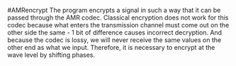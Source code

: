 #AMRencrypt
The program encrypts a signal in such a way that it can be passed through the AMR codec.
Classical encryption does not work for this codec because what enters the transmission channel must come out on the other side the same - 1 bit of difference causes incorrect decryption.
And because the codec is lossy, we will never receive the same values on the other end as what we input.
Therefore, it is necessary to encrypt at the wave level by shifting phases.
